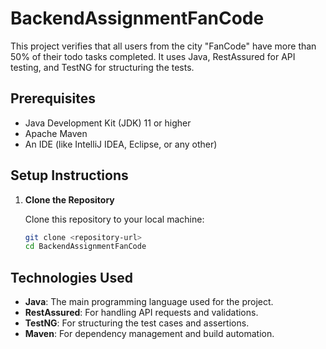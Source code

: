 # BackendAssignmentFanCode

This project verifies that all users from the city "FanCode" have more than 50% of their todo tasks completed. It uses Java, RestAssured for API testing, and TestNG for structuring the tests.

## Prerequisites

- Java Development Kit (JDK) 11 or higher
- Apache Maven
- An IDE (like IntelliJ IDEA, Eclipse, or any other)

## Setup Instructions

1. **Clone the Repository**

   Clone this repository to your local machine:

   ```bash
   git clone <repository-url>
   cd BackendAssignmentFanCode

## Technologies Used

- **Java**: The main programming language used for the project.
- **RestAssured**: For handling API requests and validations.
- **TestNG**: For structuring the test cases and assertions.
- **Maven**: For dependency management and build automation.
